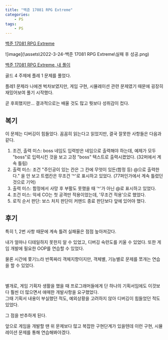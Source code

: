 ```yaml
---
title: "백준 17081 RPG Extreme"
categories:
    - PS
tags:
    - PS
---
```


[백준 17081 RPG Extreme](https://www.acmicpc.net/problem/17081)

![image](\assets\2022-3-24-백준 17081 RPG Extreme\실패 후 성공.png)

[백준 17081 RPG Extreme, 내 풀이](https://github.com/YooJaeJun/PS-Baekjoon-Programmers/blob/main/%EB%B0%B1%EC%A4%80/Platinum/17081.%E2%80%85RPG%E2%80%85Extreme/RPG%E2%80%85Extreme.cc)

골드 4 주제에 플레 1 문제를 풀었다.

플레1 문제라 나에겐 벅차보였지만,
게임 구현, 시뮬레이션 관련 문제였기 때문에 굉장히 재밌어보여 풀기 시작했다.

곧 후회했지만... 결과적으로는 배울 것도 많고 뭣보다 성취감이 컸다. 
  



## 복기

이 문제는 디버깅이 힘들었다.
꼼꼼히 읽는다고 읽었지만, 결국 잘못한 사항들은 다음과 같다.

1. 조건, 출력 미스: boss 네임도 입력받은 네임으로 출력해야 하는데, 예제가 모두 "boss"로 입력시킨 것을 보고 고정 "boss" 텍스트로 출력시켰었다. (32퍼에서 계속 틀림)
2. 출력 미스: 조건 "주인공이 있는 칸은 그 칸에 무엇이 있든(함정 등) @으로 출력한다." 을 안 보고 트랩칸은 무조건 '^'로 표시하고 있었다. (77퍼인가에서 계속 틀렸던 것으로 기억)
3. 출력 미스: 함정에서 사망 후 부활도 못했을 때 '^'가 아닌 @로 표시하고 있었다.
4. 조건 미스: 악세 CO는 첫 공격만 적용이었는데, '무조건 적용'으로 했었다.
5. 로직 순서 판단: 보스 처치 판단이 커맨드 종료 판단보다 앞에 있어야 했다.  
  



## 후기

특히 1, 2번 사항 때문에 계속 틀려 실패율은 점점 높아져갔다.

내가 얼마나 디테일하지 못한지 알 수 있었고,
디버깅 숙련도를 키울 수 있었다.
또한 게임 개발에 필요한 OOP를 연습할 수 있었다.

물론 시간에 쫓기느라 반쪽짜리 객체지향이지만,
객체별, 기능별로 문제를 쪼개는 연습을 할 수 있었다.


<br>


별개로, 게임 기획자 생활을 했을 때 프로그래머들에게 
단 하나의 기획서임에도 이것보다 훨씬 더 많으면서 애매한 개발사항을 요구했었다.  
그때 기획서 내용이 부실했던 적도, 예외상황을 고려하지 않아 디버깅이 힘들었던 적도 있었다.

그 점을 반추하게 된다.

앞으로 게임을 개발할 땐 위 문제보다 많고 복잡한 구현단계가 있을텐데
이런 구현, 시뮬레이션 문제를 통해 연습해봐야겠다.

